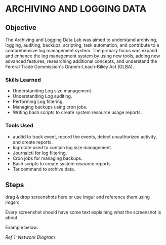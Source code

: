 # ARCHIVING AND LOGGING DATA

## Objective

The Archiving and Logging Data Lab was aimed to understand archiving, logging, auditing, backups, scripting, task automation, and contribute to a comprehensive log management system. The primary focus was expand and enhance the log management system by using new tools, adding new advanced features, researching additional concepts, and understand the Fereral Trade Commission's Gramm-Leach-Biliey Act (GLBA).

### Skills Learned

- Understanding Log size management.
- Understanding Log auditing.
- Performing Log filtering.
- Managing backups using cron jobs.
- Writing bash scripts to create system resource usage reports.

### Tools Used

- auditd to track event, record the events, detect unauthorized activity, and create reports.
- logrotate used to contain log size management.
- Journalctl for log filtering.
- Cron jobs for managing backups.
- Bash scripts to create system resource reports.
- Tar command to archive data.


## Steps
drag & drop screenshots here or use imgur and reference them using imgsrc

Every screenshot should have some text explaining what the screenshot is about.

Example below.

*Ref 1: Network Diagram*
